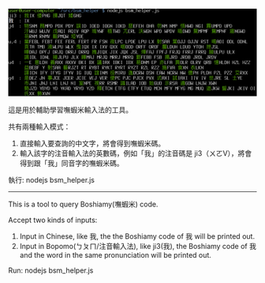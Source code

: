 ![](https://raw.githubusercontent.com/tienfuc/bsm_helper/master/demo.png)

這是用於輔助學習嘸蝦米輸⼊法的工具。

共有兩種輸⼊模式：
  1. 直接輸⼊要查詢的中文字，將會得到嘸蝦米碼。
  1. 輸⼊該字的注音輸⼊法的英數碼，例如「我」的注音碼是 ji3（ㄨㄛV），將會得到跟「我」同音字的嘸蝦米碼。

執行: nodejs bsm_helper.js

*** 

This is a tool to query Boshiamy(嘸蝦米) code.

Accept two kinds of inputs:
  1. Input in Chinese, like 我, the the Boshiamy code of 我 will be printed out.
  1. Input in Bopomo(ㄅㄆㄇ/注音輸入法), like ji3(我), the Boshiamy code of 我 and the word in the same pronunciation will be printed out.

Run: nodejs bsm_helper.js
